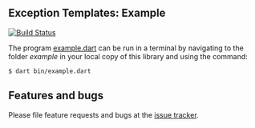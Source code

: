 


## Exception Templates: Example
[![Build Status](https://travis-ci.com/simphotonics/exception_templates.svg?branch=master)](https://travis-ci.com/simphotonics/exception_templates)

The program [example.dart][example] can be run in a terminal by navigating to the folder *example* in your local copy of this library and using the command:
```Console
$ dart bin/example.dart
```

## Features and bugs

Please file feature requests and bugs at the [issue tracker].

[issue tracker]: https://github.com/simphotonics/exception_templates

[example]: https://github.com/simphotonics/exception_templates/blob/master/example/bin/example.dart
